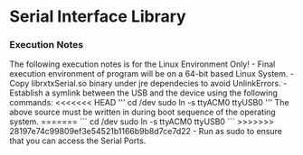 Serial Interface Library
========================

<h3>Execution Notes</h3>
The following execution notes is for the Linux Environment Only!
- Final execution environment of program will be on a 64-bit based Linux System.
- Copy librxtxSerial.so binary under jre dependecies to avoid UnlinkErrors.
- Establish a symlink between the USB and the device using the following commands:
<<<<<<< HEAD
    '''
    cd /dev
    sudo ln -s ttyACM0 ttyUSB0
    '''
The above source must be written in during boot sequence of the operating system.
=======
```
cd /dev
sudo ln -s ttyACM0 ttyUSB0
```
>>>>>>> 28197e74c99809ef3e54521b1166b9b8d7ce7d22
- Run as sudo to ensure that you can access the Serial Ports.
